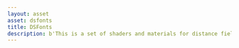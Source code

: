 ```yaml
---
layout: asset
asset: dsfonts
title: DSFonts
description: b'This is a set of shaders and materials for distance field fonts.'
---
```

